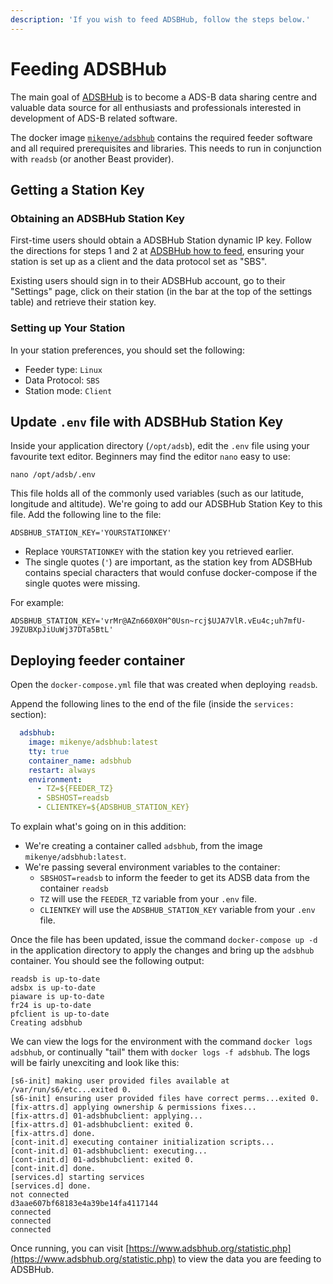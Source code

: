 ```yaml
---
description: 'If you wish to feed ADSBHub, follow the steps below.'
---
```


# Feeding ADSBHub

The main goal of [ADSBHub](https://adsbhub.org/) is to become a ADS-B data sharing centre and valuable data source for all enthusiasts and professionals interested in development of ADS-B related software.

The docker image [`mikenye/adsbhub`](https://github.com/mikenye/docker-planefinder) contains the required feeder software and all required prerequisites and libraries. This needs to run in conjunction with `readsb` \(or another Beast provider\).

## Getting a Station Key

### Obtaining an ADSBHub Station Key

First-time users should obtain a ADSBHub Station dynamic IP key. Follow the directions for steps 1 and 2 at [ADSBHub how to feed](https://www.adsbhub.org/howtofeed.php), ensuring your station is set up as a client and the data protocol set as "SBS".

Existing users should sign in to their ADSBHub account, go to their "Settings" page, click on their station \(in the bar at the top of the settings table\) and retrieve their station key.

### Setting up Your Station

In your station preferences, you should set the following:

* Feeder type: `Linux`
* Data Protocol: `SBS`
* Station mode: `Client`

## Update `.env` file with ADSBHub Station Key

Inside your application directory \(`/opt/adsb`\), edit the `.env` file using your favourite text editor. Beginners may find the editor `nano` easy to use:

```text
nano /opt/adsb/.env
```

This file holds all of the commonly used variables \(such as our latitude, longitude and altitude\). We're going to add our ADSBHub Station Key to this file. Add the following line to the file:

```text
ADSBHUB_STATION_KEY='YOURSTATIONKEY'
```

* Replace `YOURSTATIONKEY` with the station key you retrieved earlier.
* The single quotes \(`'`\) are important, as the station key from ADSBHub contains special characters that would confuse docker-compose if the single quotes were missing.

For example:

```text
ADSBHUB_STATION_KEY='vrMr@AZn660X0H^0Usn~rcj$UJA7VlR.vEu4c;uh7mfU-J9ZUBXpJiUuWj37DTa5BtL'
```

## Deploying feeder container

Open the `docker-compose.yml` file that was created when deploying `readsb`.

Append the following lines to the end of the file \(inside the `services:` section\):

```yaml
  adsbhub:
    image: mikenye/adsbhub:latest
    tty: true
    container_name: adsbhub
    restart: always
    environment:
      - TZ=${FEEDER_TZ}
      - SBSHOST=readsb
      - CLIENTKEY=${ADSBHUB_STATION_KEY}
```

To explain what's going on in this addition:

* We're creating a container called `adsbhub`, from the image `mikenye/adsbhub:latest`.
* We're passing several environment variables to the container:
  * `SBSHOST=readsb` to inform the feeder to get its ADSB data from the container `readsb`
  * `TZ` will use the `FEEDER_TZ` variable from your `.env` file.
  * `CLIENTKEY` will use the `ADSBHUB_STATION_KEY` variable from your `.env` file.

Once the file has been updated, issue the command `docker-compose up -d` in the application directory to apply the changes and bring up the `adsbhub` container. You should see the following output:

```text
readsb is up-to-date
adsbx is up-to-date
piaware is up-to-date
fr24 is up-to-date
pfclient is up-to-date
Creating adsbhub
```

We can view the logs for the environment with the command `docker logs adsbhub`, or continually "tail" them with `docker logs -f adsbhub`. The logs will be fairly unexciting and look like this:

```text
[s6-init] making user provided files available at /var/run/s6/etc...exited 0.
[s6-init] ensuring user provided files have correct perms...exited 0.
[fix-attrs.d] applying ownership & permissions fixes...
[fix-attrs.d] 01-adsbhubclient: applying...
[fix-attrs.d] 01-adsbhubclient: exited 0.
[fix-attrs.d] done.
[cont-init.d] executing container initialization scripts...
[cont-init.d] 01-adsbhubclient: executing...
[cont-init.d] 01-adsbhubclient: exited 0.
[cont-init.d] done.
[services.d] starting services
[services.d] done.
not connected
d3aae607bf68183e4a39be14fa4117144
connected
connected
connected
```

Once running, you can visit [https://www.adsbhub.org/statistic.php](https://www.adsbhub.org/statistic.php) to view the data you are feeding to ADSBHub.



